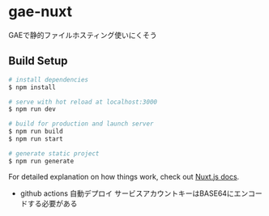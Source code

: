 # gae-nuxt
GAEで静的ファイルホスティング使いにくそう
## Build Setup
```bash
# install dependencies
$ npm install

# serve with hot reload at localhost:3000
$ npm run dev

# build for production and launch server
$ npm run build
$ npm run start

# generate static project
$ npm run generate
```

For detailed explanation on how things work, check out [Nuxt.js docs](https://nuxtjs.org).

- github actions 自動デプロイ
サービスアカウントキーはBASE64にエンコードする必要がある
